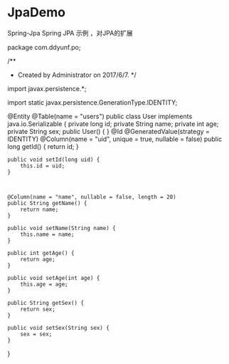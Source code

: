 # JpaDemo
Spring-Jpa
Spring JPA 示例 ，对JPA的扩展

package com.ddyunf.po;

/**
 * Created by Administrator on 2017/6/7.
 */

import javax.persistence.*;

import static javax.persistence.GenerationType.IDENTITY;

@Entity
@Table(name = "users")
public class User implements java.io.Serializable {
    private long id;
    private String name;
    private int age;
    private String sex;
    public User() {
    }
    @Id
    @GeneratedValue(strategy = IDENTITY)
    @Column(name = "uid", unique = true, nullable = false)
    public long getId() {
        return id;
    }

    public void setId(long uid) {
        this.id = uid;
    }



    @Column(name = "name", nullable = false, length = 20)
    public String getName() {
        return name;
    }

    public void setName(String name) {
        this.name = name;
    }

    public int getAge() {
        return age;
    }

    public void setAge(int age) {
        this.age = age;
    }

    public String getSex() {
        return sex;
    }

    public void setSex(String sex) {
        sex = sex;
    }
}
